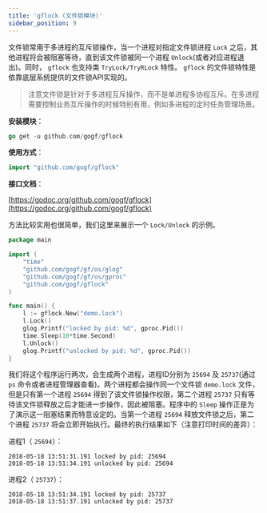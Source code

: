 ```yaml
---
title: 'gflock (文件锁模块)'
sidebar_position: 9
---
```


文件锁常用于多进程的互斥锁操作，当一个进程对指定文件锁进程 `Lock` 之后，其他进程将会被阻塞等待，直到该文件锁被同一个进程 `Unlock`(或者对应进程退出)。同时， `gflock` 也支持类 `TryLock/TryRLock` 特性。 `gflock` 的文件锁特性是依靠底层系统提供的文件锁API实现的。

> 注意文件锁是针对于多进程互斥操作，而不是单进程多协程互斥。在多进程需要控制业务互斥操作的时候特别有用，例如多进程的定时任务管理场景。

**安装模块**：

```  go
go get -u github.com/gogf/gflock

```

**使用方式**：

```  go
import "github.com/gogf/gflock"

```

**接口文档**：

[https://godoc.org/github.com/gogf/gflock](https://godoc.org/github.com/gogf/gflock)

方法比较实用也很简单，我们这里来展示一个 `Lock/Unlock` 的示例。

```  go
package main

import (
    "time"
    "github.com/gogf/gf/os/glog"
    "github.com/gogf/gf/os/gproc"
    "github.com/gogf/gflock"
)

func main() {
    l := gflock.New("demo.lock")
    l.Lock()
    glog.Printf("locked by pid: %d", gproc.Pid())
    time.Sleep(10*time.Second)
    l.Unlock()
    glog.Printf("unlocked by pid: %d", gproc.Pid())
}

```

我们将这个程序运行两次，会生成两个进程，进程ID分别为 `25694` 及 `25737`(通过 `ps` 命令或者进程管理器查看)。两个进程都会操作同一个文件锁 `demo.lock` 文件，但是只有第一个进程 `25694` 得到了该文件锁操作权限，第二个进程 `25737` 只有等待该文件锁释放之后才能进一步操作，因此被阻塞。程序中的 `Sleep` 操作正是为了演示这一阻塞结果而特意设定的。当第一个进程 `25694` 释放文件锁之后，第二个进程 `25737` 将会立即开始执行。最终的执行结果如下（注意打印时间的差异）：

进程1（ `25694`）：

```  shell
2018-05-18 13:51:31.191 locked by pid: 25694
2018-05-18 13:51:34.191 unlocked by pid: 25694

```

进程2（ `25737`）：

```  shell
2018-05-18 13:51:34.191 locked by pid: 25737
2018-05-18 13:51:37.191 unlocked by pid: 25737

```